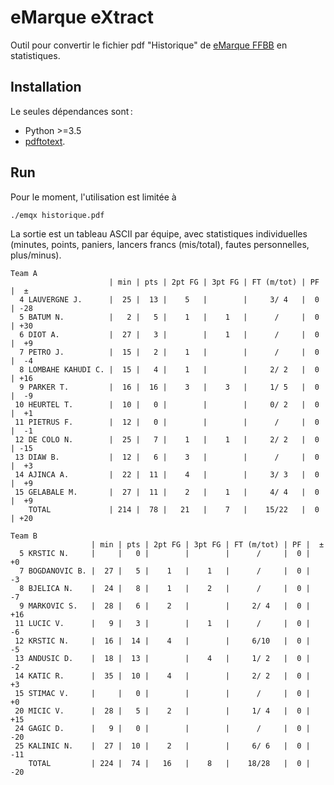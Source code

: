 # eMarque eXtract

Outil pour convertir le fichier pdf "Historique" de
[eMarque FFBB](http://www.ffbb.com/ffbb/officiels/otm/e-marque)
en statistiques.

## Installation

Le seules dépendances sont :

- Python >=3.5
- [pdftotext](http://www.xpdfreader.com/).

## Run

Pour le moment, l'utilisation est limitée à

	./emqx historique.pdf

La sortie est un tableau ASCII par équipe, avec statistiques
individuelles (minutes, points, paniers, lancers francs (mis/total),
fautes personnelles, plus/minus).

```
Team A
                      | min | pts | 2pt FG | 3pt FG | FT (m/tot) | PF |  ±
  4 LAUVERGNE J.      |  25 |  13 |    5   |        |     3/ 4   |  0 | -28
  5 BATUM N.          |   2 |   5 |    1   |    1   |      /     |  0 | +30
  6 DIOT A.           |  27 |   3 |        |    1   |      /     |  0 |  +9
  7 PETRO J.          |  15 |   2 |    1   |        |      /     |  0 |  -4
  8 LOMBAHE KAHUDI C. |  15 |   4 |    1   |        |     2/ 2   |  0 | +16
  9 PARKER T.         |  16 |  16 |    3   |    3   |     1/ 5   |  0 |  -9
 10 HEURTEL T.        |  10 |   0 |        |        |     0/ 2   |  0 |  +1
 11 PIETRUS F.        |  12 |   0 |        |        |      /     |  0 |  -1
 12 DE COLO N.        |  25 |   7 |    1   |    1   |     2/ 2   |  0 | -15
 13 DIAW B.           |  12 |   6 |    3   |        |      /     |  0 |  +3
 14 AJINCA A.         |  22 |  11 |    4   |        |     3/ 3   |  0 |  +9
 15 GELABALE M.       |  27 |  11 |    2   |    1   |     4/ 4   |  0 |  +9
    TOTAL             | 214 |  78 |   21   |    7   |    15/22   |  0 | +20

Team B
                  | min | pts | 2pt FG | 3pt FG | FT (m/tot) | PF |  ±
  5 KRSTIC N.     |     |   0 |        |        |      /     |  0 |  +0
  7 BOGDANOVIC B. |  27 |   5 |    1   |    1   |      /     |  0 |  -3
  8 BJELICA N.    |  24 |   8 |    1   |    2   |      /     |  0 |  -7
  9 MARKOVIC S.   |  28 |   6 |    2   |        |     2/ 4   |  0 | +16
 11 LUCIC V.      |   9 |   3 |        |    1   |      /     |  0 |  -6
 12 KRSTIC N.     |  16 |  14 |    4   |        |     6/10   |  0 |  -5
 13 ANDUSIC D.    |  18 |  13 |        |    4   |     1/ 2   |  0 |  -2
 14 KATIC R.      |  35 |  10 |    4   |        |     2/ 2   |  0 |  +3
 15 STIMAC V.     |     |   0 |        |        |      /     |  0 |  +0
 20 MICIC V.      |  28 |   5 |    2   |        |     1/ 4   |  0 | +15
 24 GAGIC D.      |   9 |   0 |        |        |      /     |  0 | -20
 25 KALINIC N.    |  27 |  10 |    2   |        |     6/ 6   |  0 | -11
    TOTAL         | 224 |  74 |   16   |    8   |    18/28   |  0 | -20

```
